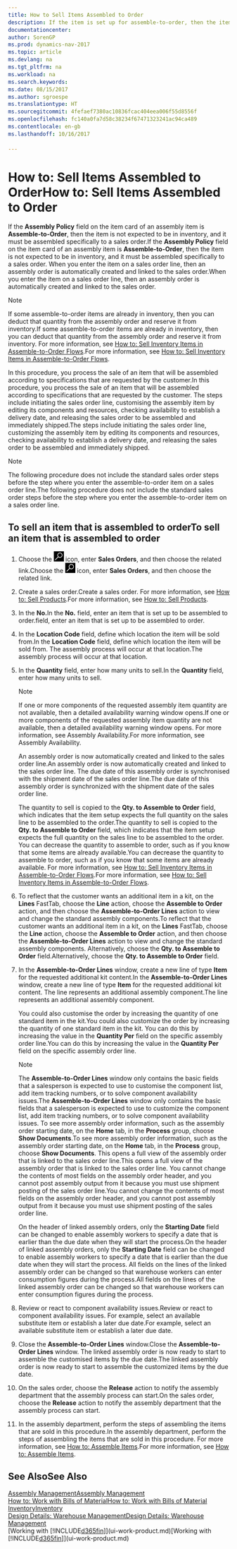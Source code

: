 ```yaml
---
title: How to Sell Items Assembled to Order
description: If the item is set up for assemble-to-order, then the item is not expected to be in inventory, and it must be assembled specifically to a sales order. When you enter the item on a sales order line, then an assembly order is automatically created and linked to the sales order.
documentationcenter: 
author: SorenGP
ms.prod: dynamics-nav-2017
ms.topic: article
ms.devlang: na
ms.tgt_pltfrm: na
ms.workload: na
ms.search.keywords: 
ms.date: 08/15/2017
ms.author: sgroespe
ms.translationtype: HT
ms.sourcegitcommit: 4fefaef7380ac10836fcac404eea006f55d8556f
ms.openlocfilehash: fc140a0fa7d58c38234f67471323241ac94ca489
ms.contentlocale: en-gb
ms.lasthandoff: 10/16/2017

---
```

# <a name="how-to-sell-items-assembled-to-order"></a><span data-ttu-id="e1c4e-104">How to: Sell Items Assembled to Order</span><span class="sxs-lookup"><span data-stu-id="e1c4e-104">How to: Sell Items Assembled to Order</span></span>
<span data-ttu-id="e1c4e-105">If the **Assembly Policy** field on the item card of an assembly item is **Assemble-to-Order**, then the item is not expected to be in inventory, and it must be assembled specifically to a sales order.</span><span class="sxs-lookup"><span data-stu-id="e1c4e-105">If the **Assembly Policy** field on the item card of an assembly item is **Assemble-to-Order**, then the item is not expected to be in inventory, and it must be assembled specifically to a sales order.</span></span> <span data-ttu-id="e1c4e-106">When you enter the item on a sales order line, then an assembly order is automatically created and linked to the sales order.</span><span class="sxs-lookup"><span data-stu-id="e1c4e-106">When you enter the item on a sales order line, then an assembly order is automatically created and linked to the sales order.</span></span>  

> [!NOTE]  
>  <span data-ttu-id="e1c4e-107">If some assemble-to-order items are already in inventory, then you can deduct that quantity from the assembly order and reserve it from inventory.</span><span class="sxs-lookup"><span data-stu-id="e1c4e-107">If some assemble-to-order items are already in inventory, then you can deduct that quantity from the assembly order and reserve it from inventory.</span></span> <span data-ttu-id="e1c4e-108">For more information, see [How to: Sell Inventory Items in Assemble-to-Order Flows](assembly-how-to-sell-assemble-to-order-items-and-inventory-items-together.md).</span><span class="sxs-lookup"><span data-stu-id="e1c4e-108">For more information, see [How to: Sell Inventory Items in Assemble-to-Order Flows](assembly-how-to-sell-assemble-to-order-items-and-inventory-items-together.md).</span></span>  

<span data-ttu-id="e1c4e-109">In this procedure, you process the sale of an item that will be assembled according to specifications that are requested by the customer.</span><span class="sxs-lookup"><span data-stu-id="e1c4e-109">In this procedure, you process the sale of an item that will be assembled according to specifications that are requested by the customer.</span></span> <span data-ttu-id="e1c4e-110">The steps include initiating the sales order line, customising the assembly item by editing its components and resources, checking availability to establish a delivery date, and releasing the sales order to be assembled and immediately shipped.</span><span class="sxs-lookup"><span data-stu-id="e1c4e-110">The steps include initiating the sales order line, customizing the assembly item by editing its components and resources, checking availability to establish a delivery date, and releasing the sales order to be assembled and immediately shipped.</span></span>  

> [!NOTE]  
>  <span data-ttu-id="e1c4e-111">The following procedure does not include the standard sales order steps before the step where you enter the assemble-to-order item on a sales order line.</span><span class="sxs-lookup"><span data-stu-id="e1c4e-111">The following procedure does not include the standard sales order steps before the step where you enter the assemble-to-order item on a sales order line.</span></span>  

## <a name="to-sell-an-item-that-is-assembled-to-order"></a><span data-ttu-id="e1c4e-112">To sell an item that is assembled to order</span><span class="sxs-lookup"><span data-stu-id="e1c4e-112">To sell an item that is assembled to order</span></span>  
1.  <span data-ttu-id="e1c4e-113">Choose the ![Search for Page or Report](media/ui-search/search_small.png "Search for Page or Report icon") icon, enter **Sales Orders**, and then choose the related link.</span><span class="sxs-lookup"><span data-stu-id="e1c4e-113">Choose the ![Search for Page or Report](media/ui-search/search_small.png "Search for Page or Report icon") icon, enter **Sales Orders**, and then choose the related link.</span></span>  
2.  <span data-ttu-id="e1c4e-114">Create a sales order.</span><span class="sxs-lookup"><span data-stu-id="e1c4e-114">Create a sales order.</span></span> <span data-ttu-id="e1c4e-115">For more information, see [How to: Sell Products](sales-how-sell-products.md).</span><span class="sxs-lookup"><span data-stu-id="e1c4e-115">For more information, see [How to: Sell Products](sales-how-sell-products.md).</span></span>  
3.  <span data-ttu-id="e1c4e-116">In the **No.**</span><span class="sxs-lookup"><span data-stu-id="e1c4e-116">In the **No.**</span></span> <span data-ttu-id="e1c4e-117">field, enter an item that is set up to be assembled to order.</span><span class="sxs-lookup"><span data-stu-id="e1c4e-117">field, enter an item that is set up to be assembled to order.</span></span>  
4.  <span data-ttu-id="e1c4e-118">In the **Location Code** field, define which location the item will be sold from.</span><span class="sxs-lookup"><span data-stu-id="e1c4e-118">In the **Location Code** field, define which location the item will be sold from.</span></span> <span data-ttu-id="e1c4e-119">The assembly process will occur at that location.</span><span class="sxs-lookup"><span data-stu-id="e1c4e-119">The assembly process will occur at that location.</span></span>  
5.  <span data-ttu-id="e1c4e-120">In the **Quantity** field, enter how many units to sell.</span><span class="sxs-lookup"><span data-stu-id="e1c4e-120">In the **Quantity** field, enter how many units to sell.</span></span>  

    > [!NOTE]  
    >  <span data-ttu-id="e1c4e-121">If one or more components of the requested assembly item quantity are not available, then a detailed availability warning window opens.</span><span class="sxs-lookup"><span data-stu-id="e1c4e-121">If one or more components of the requested assembly item quantity are not available, then a detailed availability warning window opens.</span></span> <span data-ttu-id="e1c4e-122">For more information, see Assembly Availability.</span><span class="sxs-lookup"><span data-stu-id="e1c4e-122">For more information, see Assembly Availability.</span></span>  

    <span data-ttu-id="e1c4e-123">An assembly order is now automatically created and linked to the sales order line.</span><span class="sxs-lookup"><span data-stu-id="e1c4e-123">An assembly order is now automatically created and linked to the sales order line.</span></span> <span data-ttu-id="e1c4e-124">The due date of this assembly order is synchronised with the shipment date of the sales order line.</span><span class="sxs-lookup"><span data-stu-id="e1c4e-124">The due date of this assembly order is synchronized with the shipment date of the sales order line.</span></span>  

    <span data-ttu-id="e1c4e-125">The quantity to sell is copied to the **Qty. to Assemble to Order** field, which indicates that the item setup expects the full quantity on the sales line to be assembled to the order.</span><span class="sxs-lookup"><span data-stu-id="e1c4e-125">The quantity to sell is copied to the **Qty. to Assemble to Order** field, which indicates that the item setup expects the full quantity on the sales line to be assembled to the order.</span></span> <span data-ttu-id="e1c4e-126">You can decrease the quantity to assemble to order, such as if you know that some items are already available.</span><span class="sxs-lookup"><span data-stu-id="e1c4e-126">You can decrease the quantity to assemble to order, such as if you know that some items are already available.</span></span> <span data-ttu-id="e1c4e-127">For more information, see [How to: Sell Inventory Items in Assemble-to-Order Flows](assembly-how-to-sell-inventory-items-in-assemble-to-order-flows.md).</span><span class="sxs-lookup"><span data-stu-id="e1c4e-127">For more information, see [How to: Sell Inventory Items in Assemble-to-Order Flows](assembly-how-to-sell-inventory-items-in-assemble-to-order-flows.md).</span></span>  

6.  <span data-ttu-id="e1c4e-128">To reflect that the customer wants an additional item in a kit, on the **Lines** FastTab, choose the **Line** action, choose the **Assemble to Order** action, and then choose the **Assemble-to-Order Lines** action to view and change the standard assembly components.</span><span class="sxs-lookup"><span data-stu-id="e1c4e-128">To reflect that the customer wants an additional item in a kit, on the **Lines** FastTab, choose the **Line** action, choose the **Assemble to Order** action, and then choose the **Assemble-to-Order Lines** action to view and change the standard assembly components.</span></span> <span data-ttu-id="e1c4e-129">Alternatively, choose the **Qty. to Assemble to Order** field.</span><span class="sxs-lookup"><span data-stu-id="e1c4e-129">Alternatively, choose the **Qty. to Assemble to Order** field.</span></span>  
7.  <span data-ttu-id="e1c4e-130">In the **Assemble-to-Order Lines** window, create a new line of type **Item** for the requested additional kit content.</span><span class="sxs-lookup"><span data-stu-id="e1c4e-130">In the **Assemble-to-Order Lines** window, create a new line of type **Item** for the requested additional kit content.</span></span> <span data-ttu-id="e1c4e-131">The line represents an additional assembly component.</span><span class="sxs-lookup"><span data-stu-id="e1c4e-131">The line represents an additional assembly component.</span></span>  

    <span data-ttu-id="e1c4e-132">You could also customise the order by increasing the quantity of one standard item in the kit.</span><span class="sxs-lookup"><span data-stu-id="e1c4e-132">You could also customize the order by increasing the quantity of one standard item in the kit.</span></span> <span data-ttu-id="e1c4e-133">You can do this by increasing the value in the **Quantity Per** field on the specific assembly order line.</span><span class="sxs-lookup"><span data-stu-id="e1c4e-133">You can do this by increasing the value in the **Quantity Per** field on the specific assembly order line.</span></span>  

    > [!NOTE]  
    >  <span data-ttu-id="e1c4e-134">The **Assemble-to-Order Lines** window only contains the basic fields that a salesperson is expected to use to customise the component list, add item tracking numbers, or to solve component availability issues.</span><span class="sxs-lookup"><span data-stu-id="e1c4e-134">The **Assemble-to-Order Lines** window only contains the basic fields that a salesperson is expected to use to customize the component list, add item tracking numbers, or to solve component availability issues.</span></span> <span data-ttu-id="e1c4e-135">To see more assembly order information, such as the assembly order starting date, on the **Home** tab, in the **Process** group, choose **Show Documents**.</span><span class="sxs-lookup"><span data-stu-id="e1c4e-135">To see more assembly order information, such as the assembly order starting date, on the **Home** tab, in the **Process** group, choose **Show Documents**.</span></span> <span data-ttu-id="e1c4e-136">This opens a full view of the assembly order that is linked to the sales order line.</span><span class="sxs-lookup"><span data-stu-id="e1c4e-136">This opens a full view of the assembly order that is linked to the sales order line.</span></span> <span data-ttu-id="e1c4e-137">You cannot change the contents of most fields on the assembly order header, and you cannot post assembly output from it because you must use shipment posting of the sales order line.</span><span class="sxs-lookup"><span data-stu-id="e1c4e-137">You cannot change the contents of most fields on the assembly order header, and you cannot post assembly output from it because you must use shipment posting of the sales order line.</span></span>  
    >   
    >  <span data-ttu-id="e1c4e-138">On the header of linked assembly orders, only the **Starting Date** field can be changed to enable assembly workers to specify a date that is earlier than the due date when they will start the process.</span><span class="sxs-lookup"><span data-stu-id="e1c4e-138">On the header of linked assembly orders, only the **Starting Date** field can be changed to enable assembly workers to specify a date that is earlier than the due date when they will start the process.</span></span> <span data-ttu-id="e1c4e-139">All fields on the lines of the linked assembly order can be changed so that warehouse workers can enter consumption figures during the process.</span><span class="sxs-lookup"><span data-stu-id="e1c4e-139">All fields on the lines of the linked assembly order can be changed so that warehouse workers can enter consumption figures during the process.</span></span>  

8.  <span data-ttu-id="e1c4e-140">Review or react to component availability issues.</span><span class="sxs-lookup"><span data-stu-id="e1c4e-140">Review or react to component availability issues.</span></span> <span data-ttu-id="e1c4e-141">For example, select an available substitute item or establish a later due date.</span><span class="sxs-lookup"><span data-stu-id="e1c4e-141">For example, select an available substitute item or establish a later due date.</span></span>  
9. <span data-ttu-id="e1c4e-142">Close the **Assemble-to-Order Lines** window.</span><span class="sxs-lookup"><span data-stu-id="e1c4e-142">Close the **Assemble-to-Order Lines** window.</span></span> <span data-ttu-id="e1c4e-143">The linked assembly order is now ready to start to assemble the customised items by the due date.</span><span class="sxs-lookup"><span data-stu-id="e1c4e-143">The linked assembly order is now ready to start to assemble the customized items by the due date.</span></span>  
10. <span data-ttu-id="e1c4e-144">On the sales order, choose the **Release** action to notify the assembly department that the assembly process can start.</span><span class="sxs-lookup"><span data-stu-id="e1c4e-144">On the sales order, choose the **Release** action to notify the assembly department that the assembly process can start.</span></span>  
11. <span data-ttu-id="e1c4e-145">In the assembly department, perform the steps of assembling the items that are sold in this procedure.</span><span class="sxs-lookup"><span data-stu-id="e1c4e-145">In the assembly department, perform the steps of assembling the items that are sold in this procedure.</span></span> <span data-ttu-id="e1c4e-146">For more information, see [How to: Assemble Items](assembly-how-to-assemble-items.md).</span><span class="sxs-lookup"><span data-stu-id="e1c4e-146">For more information, see [How to: Assemble Items](assembly-how-to-assemble-items.md).</span></span>  

## <a name="see-also"></a><span data-ttu-id="e1c4e-147">See Also</span><span class="sxs-lookup"><span data-stu-id="e1c4e-147">See Also</span></span>  
[<span data-ttu-id="e1c4e-148">Assembly Management</span><span class="sxs-lookup"><span data-stu-id="e1c4e-148">Assembly Management</span></span>](assembly-assemble-items.md)  
[<span data-ttu-id="e1c4e-149">How to: Work with Bills of Material</span><span class="sxs-lookup"><span data-stu-id="e1c4e-149">How to: Work with Bills of Material</span></span>](inventory-how-work-BOMs.md)  
[<span data-ttu-id="e1c4e-150">Inventory</span><span class="sxs-lookup"><span data-stu-id="e1c4e-150">Inventory</span></span>](inventory-manage-inventory.md)  
[<span data-ttu-id="e1c4e-151">Design Details: Warehouse Management</span><span class="sxs-lookup"><span data-stu-id="e1c4e-151">Design Details: Warehouse Management</span></span>](design-details-warehouse-management.md)  
<span data-ttu-id="e1c4e-152">[Working with [!INCLUDE[d365fin](includes/d365fin_md.md)]](ui-work-product.md)</span><span class="sxs-lookup"><span data-stu-id="e1c4e-152">[Working with [!INCLUDE[d365fin](includes/d365fin_md.md)]](ui-work-product.md)</span></span>


